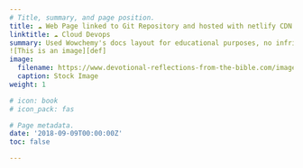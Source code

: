 ```yaml
---
# Title, summary, and page position.
title: ☁️ Web Page linked to Git Repository and hosted with netlify CDN
linktitle: ☁️ Cloud Devops 
summary: Used Wowchemy's docs layout for educational purposes, no infringement intended.
![This is an image][def]
image:
  filename: https://www.devotional-reflections-from-the-bible.com/images/2020RF21.jpg
  caption: Stock Image
weight: 1

# icon: book
# icon_pack: fas

# Page metadata.
date: '2018-09-09T00:00:00Z'
toc: false

---
```


[def]: https://myoctocat.com/assets/images/base-octocat.svg